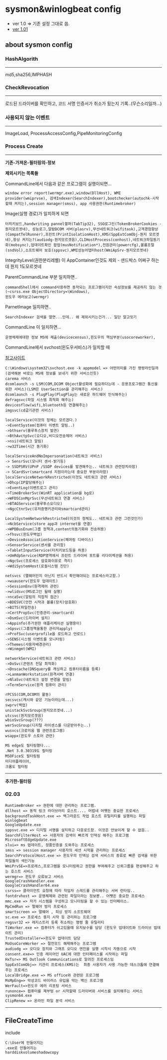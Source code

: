 # sysmon&winlogbeat config

- ver 1.0 => 기존 설정 그대로 씀.
- [ver 1.01](#02.03)

## about sysmon config

### HashAlgorith

---

md5,sha256,IMPHASH

### CheckRevocation

---

로드된 드라이버를 확인하고, 코드 서명 인증서가 취소가 됬는지 기록..(무슨소리일까...)

### 사용되지 않는 이벤트

---

ImageLoad, ProcessAccessConfig,PipeMonitoringConfig

### Process Create

---

**기존-가져온-필터링의-정보**

**제외시키는 목록들**

CommandLine에서 다음과 같은 프로그램이 실행이되면...

```
window error report(wermgr.exe),window(DllHost), WMI provider(wmiprvse), 검색Indexer(SearchIndexer),bootchecker(autochk-시작할때 켜지는),session manager(smss), app 사용권한(Runtimebroker)
```

Image(실행 경로)가 일치하게 되면

```
터치키보드,handwriting pannel핼퍼(TabTip32), SSO로그인(TokenBrokerCookies - 뭔지모르겟네), 성능로그,알람DCOM 서버(plasrv),무선네트워크(wifitask),고객경험향상(CompatTelRunner),프린트(PrintIsolationHost),KMS(SppExtComObj-뭔지 모르겟네),항상 켜지는?(audiodg-뭔지모르겟음),CLIHostProcess(conhost),네트워크파일동기화(mobsync),업데이트확인 팝업(musNotification*),전원관리(powercfg),볼륨조절(sndVol),소프트웨어 보호(sppsvc),WMI성능어뎁터host(WmiApSrv-뭔지모르겟네)
```

IntegrityLevel(권한분리레벨) 이 AppContainer인것도 제외 - 샌드박스 어쩌구 하는데 뭔지 1도모르겟네

ParentCommandLine 부분 일치하면..

```
commandShell에서 command사용하면 동작되는 프로그램이지만 속성정보를 제공하지 않는 것(~csrss.exe ObjectDirectory=\Windows),
윈도우 에러보고(wermgr)
```

ParnetImage 일치하면..

```
SearchIndexer 검색을 열면...인데.. 왜 제외시키는건가... 일단 알고잇기
```

CommandLine 이 일치하면...

```
운영체제에대한 정보 MS에 제출(devicecensus),윈도우의 핵심부분(usocoreworker),
```

CommandLine에서 svchost(윈도우서비스)가 일치할 때

[참고사이트](https://ss64.com/nt/syntax-services.html)

```
C:\Windows\system32\svchost.exe -k appmodel => 어떤의미를 가진 명령라인일까(검색해본 바로는 MS에 정보를 보내기 위한 서비스인듯)
carema 서비스
dcomlaunch -s LSM(COM,DCOM Object활성화에 필요하다는데 - 응용프로그램간 통신을 위한 서비스)(LSM은 UserSection을 관리해주는 서비스)
dcomlaunch -s PlugPlay(PlugPlay는 새로운 하드웨어 인식해주는)
defragsvc(파일 시스템 최적화 해주는)
devicesflow(wifi,bluetooth등 연결해주는)
imgsvc(cd굽기관련 서비스)

localService(이것의 정체는 모르겠다.)
->EventSystem(컴퓨터 이벤트 알림..)
->bthserv(블루투스장치 발견)
->BthAvctpSvc(오디오,비디오전송제어 서비스)
->nsi(네트워크 알림)
->w32Time(시간 동기화)

localServiceAndNoImpersonation(네트워크 서비스)
-> SensrSvc(모니터 센서-밝기등)
-> SSDPSRV(UPnP /SSDP devices를 발견해주는.. 네트워크 관련장치라함)
-> SCardSvr(smartcard 지원이라는데 중요한 부분이라함)
localServiceNetworkRestricted(이것도 네트워크 관련 서비스)
->Dhcp(IP할당해주는)
->EventLog(이벤트로그 관리)
->TimeBrokerSvc(WinRT application을 bg로)
->WFDSConMgrSvc(무선네트워크 연결 서비스)
->BTAGService(블루투스오디오)
->NgcCtnrSvc(유저증명키관리와smartcard관리)

LocalSystemNetworkRestricted(이것의 정체도.. 네트워크 관련 그런것인가)
->NcbService(store app과 internet을 연결)
->WPDBusEnum(그룹 정책과,content의동기화와 전송허용)
->fhsvc(윈도우백업)
->DeviceAssociationService(페어링 디바이스)
->SensorService(센서를 관리함)
->TabletInputService(터치키보드등을 허용)
->UmRdpService(RDP영역에서 프린트 드라이버 포트를 리다이렉션을 허용)
->NgcSvc(프로세스 암호화이유로 격리)
->WdiSystemHost(로컬시스템 진단)

netsvcs (멜웨어인지 아닌지 반드시 확인해야되는 프로세스라고함.)
->wuauserv(윈도우 업데이트)
->SessionEnv(원격제어 관련)
->wlidsvc(MS로그인 될때 실행)
->ncaSvc(알림의 직접적 접근)
->BDESVC(안전 시작과 볼륨(장치)암호화)
->BITS(파일전송)
->CertPropSvc(인증관리-smartcard)
->DsmSvc(드라이버 설치)
->Appinfo(추가권한 에플리케이션 실행용이)
->Gpsvc(그룹정책을통한 관리자apply)
->ProfSvc(userprofile을 로드하고 언로드)
->SENS(시스템 이벤트를 모니터링)
->Themes(사용자배경관리)
->Winmgmt(WMI)

networkService(네트워크 관련 서비스)
->DoSvc(콘텐츠 전달 최적화)
->Dnscache(DNSquery를 캐싱하고 컴퓨터이름을 등록)
->LanmanWorkstation(원격서버 연결)
->NlaSvc(네트워크 설정 변경을 알림)
->TermService(원격 컴퓨터 관리)

rPCSS(COM,DCOM의 활동)
secsvcs(캐시와 같은 기능이라는데...)
swprv(백업)
unistackSvcGroup(뭔지모르겟네...)
utcsvc(뭔지모르겟음)
wbioSvcGroup(???)
werSvcGroup(디지털 라이센스를 다운받아주는..)
wusvcs(크로미움 웹 관련프로그램)
wsappx(윈도우 스토어 관련)

MS edge도 필터링했다...
.Net 3.0.30319도 필터링
MSOFice도 필터링됨
미디어플레이어,
크롬도 필터링
```

---

**추가한-필터링**

### 02.03

```
RuntimeBroker => 권한에 대한 관리하는 프로그램.
dllhost => 동적 링크 라이브러리 호스트.... 어렵네 어쨋든 중요한 프로세스
backgroundTaskHost.exe => 백그라운드 작업 호스트 유틸리티를 실행하는 파일
winlogbeat
GoogleUpdate.exe
sppsvc.exe => 디지털 서명을 설치하고 다운로드함. 이것은 안보이게 할 수 없음..
SearchFilterHost => 사용자의 검색이 빠르게 인덱싱 해주는 프로그램
MicrosoftEdgeUpdate.exe
slui=> ms 업데이트, 정품인증을 도와주는 프로세스
smss => session manager 사용자의 세션 시작을 관리하는 프로세스
SearchProtocolHost.exe => 윈도우의 인덱싱 검색 서비스의 종류로 빠른 검색을 위한 파일들의 색인기능
WmiPrvSE=>프로레스,프로그램을 모니터링하고 권한을 부여해주고 신뢰그룹을 편성해주고 하는 호스트 서비스
wermgr=> 윈도우 오류보고 서비스
GoogleCrashHandler.exe
GoogleCrashHandler64.exe
csrss=> 클라이언트 요청에 따라 작업자 스레드를 관리해주는 서버 런타임..
fontdrvhost => 운영체제와 관련된 파일이라는 정보뿐.. 어쨋든 중요한 프로세스
mmc.exe => 자가 시스템을 구성하고 모니터링을 할 수 있는 인터페이스.
MpCmdRun => 멀웨어 방지 프로세스
smartscreen => 멀웨어 , 피싱 방지 소프트웨어
sc.exe => 프로세스 중지 시작 등 관리하는 프로그램
regsvr32 => 레지스트리 등록 취소하는 명령 줄 유틸리티
TiWorker.exe => 컴퓨터가 쉬고있을때 유지보수를 담당 (윈도우 업데이트와 드라이브 업데이트 관리)
TrustedInstaller=>윈도우 업데이트 담당
MoUsoCoreWorker => 절전모드 해제해주는 프로그램
audiodg => 오디오 장치와 그래프 오디오 엔진을 실행 시작시 자동으로 시작
consent.exe=> 인증 레이어인 UAC에 대한 인터페이스를 시작하는 파일
HxTsr=> MS Outlook Communications로 알려진 프로세스임
SppExtComObj=> 키관리 프로세스(KMS)는  최종 사용자가 사용 가능한 데스크톱에 연결해주는 프로세스
LocalBridge.exe => MS office와 관련된 프로그램
MsMpEng=> 악성코드 바이러스 유입을 막는 백신 프로그램
WerFault=>윈도우 에러 리포팅 서비스
runonce=> 컴퓨터를 재부텅 or 시작할때 드라이버와 서비스를 설치해주는 서비스
sysmon64.exe
ClipRenew => 온라인 파일 분석 서비스
```

---

## FileCreateTime

include

```
C:\User에 만들어지는
.exe로 만들어지는
harddiskvolumeshadowcopy
```
